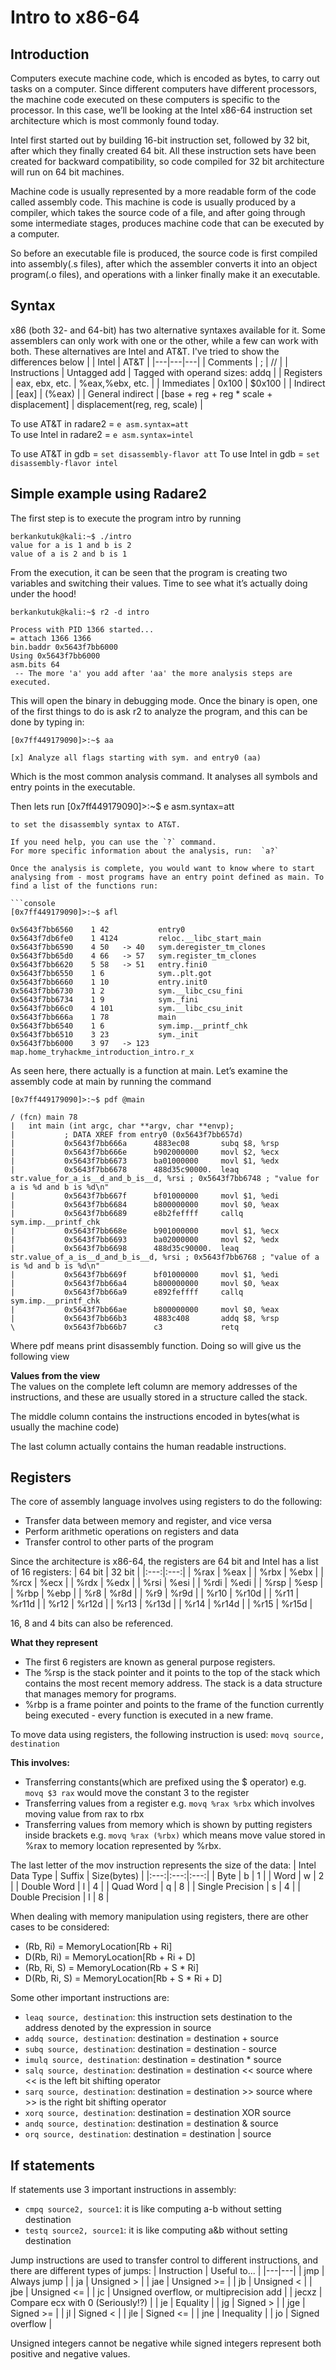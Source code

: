 # Intro to x86-64
## Introduction
Computers execute machine code, which is encoded as bytes, to carry out tasks on a computer. Since different computers have different processors, the machine code executed on these computers is specific to the processor. In this case, we’ll be looking at the Intel x86-64 instruction set architecture which is most commonly found today.

Intel first started out by building 16-bit instruction set, followed by 32 bit, after which they finally created 64 bit. All these instruction sets have been created for backward compatibility, so code compiled for 32 bit architecture will run on 64 bit machines. 

Machine code is usually represented by a more readable form of the code called assembly code. This machine is code is usually produced by a compiler, which takes the source code of a file, and after going through some intermediate stages, produces machine code that can be executed by a computer. 

So before an executable file is produced, the source code is first compiled into assembly(.s files), after which the assembler converts it into an object program(.o files), and operations with a linker finally make it an executable. 
## Syntax
x86 (both 32- and 64-bit) has two alternative syntaxes available for it. Some assemblers can only work with one or the other, while a few can work with both. These alternatives are Intel and AT&T. I've tried to show the differences below
|  | Intel | AT&T |
|---|---|---|
| Comments | ; | // |
| Instructions | Untagged add | Tagged with operand sizes: addq |
| Registers | eax, ebx, etc. | %eax,%ebx, etc. |
| Immediates | 0x100 | $0x100 |
| Indirect | [eax] | (%eax) |
| General indirect | [base + reg + reg * scale + displacement] | displacement(reg, reg, scale) |

To use AT&T in radare2 = `e asm.syntax=att`  
To use Intel in radare2 = `e asm.syntax=intel`

To use AT&T in gdb = `set disassembly-flavor att`
To use Intel in gdb = `set disassembly-flavor intel`

## Simple example using Radare2
The first step is to execute the program intro by running  
```console
berkankutuk@kali:~$ ./intro
value for a is 1 and b is 2
value of a is 2 and b is 1
```
From the execution, it can be seen that the program is creating two variables and switching their values. Time to see what it’s actually doing under the hood!


```console
berkankutuk@kali:~$ r2 -d intro

Process with PID 1366 started...
= attach 1366 1366
bin.baddr 0x5643f7bb6000
Using 0x5643f7bb6000
asm.bits 64
 -- The more 'a' you add after 'aa' the more analysis steps are executed.
```
This will open the binary in debugging mode. Once the binary is open, one of the first things to do is ask r2 to analyze the program, and this can be done by typing in:

```console
[0x7ff449179090]>:~$ aa

[x] Analyze all flags starting with sym. and entry0 (aa)
```
Which is the most common analysis command. It analyses all symbols and entry points in the executable.

Then lets run
[0x7ff449179090]>:~$ e asm.syntax=att
```
to set the disassembly syntax to AT&T.

If you need help, you can use the `?` command.  
For more specific information about the analysis, run:  `a?`

Once the analysis is complete, you would want to know where to start analysing from - most programs have an entry point defined as main. To find a list of the functions run:

```console
[0x7ff449179090]>:~$ afl

0x5643f7bb6560    1 42           entry0
0x5643f7db6fe0    1 4124         reloc.__libc_start_main
0x5643f7bb6590    4 50   -> 40   sym.deregister_tm_clones
0x5643f7bb65d0    4 66   -> 57   sym.register_tm_clones
0x5643f7bb6620    5 58   -> 51   entry.fini0
0x5643f7bb6550    1 6            sym..plt.got
0x5643f7bb6660    1 10           entry.init0
0x5643f7bb6730    1 2            sym.__libc_csu_fini
0x5643f7bb6734    1 9            sym._fini
0x5643f7bb66c0    4 101          sym.__libc_csu_init
0x5643f7bb666a    1 78           main
0x5643f7bb6540    1 6            sym.imp.__printf_chk
0x5643f7bb6510    3 23           sym._init
0x5643f7bb6000    3 97   -> 123  map.home_tryhackme_introduction_intro.r_x
```
As seen here, there actually is a function at main. Let’s examine the assembly code at main by running the command

```console
[0x7ff449179090]>:~$ pdf @main

/ (fcn) main 78
|   int main (int argc, char **argv, char **envp);
|           ; DATA XREF from entry0 (0x5643f7bb657d)
|           0x5643f7bb666a      4883ec08       subq $8, %rsp
|           0x5643f7bb666e      b902000000     movl $2, %ecx
|           0x5643f7bb6673      ba01000000     movl $1, %edx
|           0x5643f7bb6678      488d35c90000.  leaq str.value_for_a_is__d_and_b_is__d, %rsi ; 0x5643f7bb6748 ; "value for a is %d and b is %d\n"
|           0x5643f7bb667f      bf01000000     movl $1, %edi
|           0x5643f7bb6684      b800000000     movl $0, %eax
|           0x5643f7bb6689      e8b2feffff     callq sym.imp.__printf_chk
|           0x5643f7bb668e      b901000000     movl $1, %ecx
|           0x5643f7bb6693      ba02000000     movl $2, %edx
|           0x5643f7bb6698      488d35c90000.  leaq str.value_of_a_is__d_and_b_is__d, %rsi ; 0x5643f7bb6768 ; "value of a is %d and b is %d\n"
|           0x5643f7bb669f      bf01000000     movl $1, %edi
|           0x5643f7bb66a4      b800000000     movl $0, %eax
|           0x5643f7bb66a9      e892feffff     callq sym.imp.__printf_chk
|           0x5643f7bb66ae      b800000000     movl $0, %eax
|           0x5643f7bb66b3      4883c408       addq $8, %rsp
\           0x5643f7bb66b7      c3             retq
```
Where pdf means print disassembly function. Doing so will give us the following view

**Values from the view**  
The values on the complete left column are memory addresses of the instructions, and these are usually stored in a structure called the stack. 

The middle column contains the instructions encoded in bytes(what is usually the machine code)

The last column actually contains the human readable instructions. 

## Registers
The core of assembly language involves using registers to do the following:

* Transfer data between memory and register, and vice versa
* Perform arithmetic operations on registers and data
* Transfer control to other parts of the program

Since the architecture is x86-64, the registers are 64 bit and Intel has a list of 16 registers:
| 64 bit | 32 bit |
|:---:|:---:|
| %rax | %eax |
| %rbx | %ebx |
| %rcx | %ecx |
| %rdx | %edx |
| %rsi | %esi |
| %rdi | %edi |
| %rsp | %esp |
| %rbp | %ebp |
| %r8 | %r8d |
| %r9 | %r9d |
| %r10 | %r10d |
| %r11 | %r11d |
| %r12 | %r12d |
| %r13 | %r13d |
| %r14 | %r14d |
| %r15 | %r15d |

16, 8 and 4 bits can also be referenced.

**What they represent**
* The first 6 registers are known as general purpose registers.  
* The %rsp is the stack pointer and it points to the top of the stack which contains the most recent memory address. The stack is a data structure that manages memory for programs. 
* %rbp is a frame pointer and points to the frame of the function currently being executed - every function is executed in a new frame. 

To move data using registers, the following instruction is used:
`movq source, destination` 

**This involves:**  
* Transferring constants(which are prefixed using the $ operator) e.g. `movq $3 rax` would move the constant 3 to the register
* Transferring values from a register e.g. `movq %rax %rbx` which involves moving value from rax to rbx
* Transferring values from memory which is shown by putting registers inside brackets e.g. `movq %rax (%rbx)` which means move value stored in %rax to memory location represented by %rbx.

The last letter of the mov instruction represents the size of the data:
| Intel Data Type | Suffix | Size(bytes) |
|:---:|:---:|:---:|
| Byte | b | 1 |
| Word | w | 2 |
| Double Word | l | 4 |
| Quad Word | q | 8 |
| Single Precision | s | 4 |
| Double Precision | l | 8 |

When dealing with memory manipulation using registers, there are other cases to be considered:
* (Rb, Ri) = MemoryLocation[Rb + Ri]
* D(Rb, Ri) = MemoryLocation[Rb + Ri + D]
* (Rb, Ri, S) = MemoryLocation(Rb + S * Ri]
* D(Rb, Ri, S) = MemoryLocation[Rb + S * Ri + D]

Some other important instructions are:
* `leaq source, destination`: this instruction sets destination to the address denoted by the expression in source
* `addq source, destination`: destination = destination + source
* `subq source, destination`: destination = destination - source
* `imulq source, destination`: destination = destination * source
* `salq source, destination`: destination = destination << source where << is the left bit shifting operator
* `sarq source, destination`: destination = destination >> source where >> is the right bit shifting operator
* `xorq source, destination`: destination = destination XOR source
* `andq source, destination`: destination = destination & source
* `orq source, destination`: destination = destination | source

## If statements
If statements use 3 important instructions in assembly:
* `cmpq source2, source1`: it is like computing a-b without setting destination
* `testq source2, source1`: it is like computing a&b without setting destination

Jump instructions are used to transfer control to different instructions, and there are different types of jumps:
| Instruction | Useful to... |
|---|---|
| jmp | Always jump |
| ja | Unsigned > |
| jae | Unsigned >= |
| jb | Unsigned < |
| jbe | Unsigned <= |
| jc | Unsigned overflow, or multiprecision add |
| jecxz | Compare ecx with 0      (Seriously!?) |
| je | Equality |
| jg | Signed > |
| jge | Signed >= |
| jl | Signed < |
| jle | Signed <= |
| jne | Inequality |
| jo | Signed overflow |

Unsigned integers cannot be negative while signed integers represent both positive and negative values.
